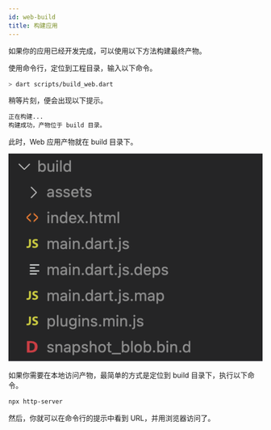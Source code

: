 ```yaml
---
id: web-build
title: 构建应用
---
```


如果你的应用已经开发完成，可以使用以下方法构建最终产物。

使用命令行，定位到工程目录，输入以下命令。

```sh
> dart scripts/build_web.dart
```

稍等片刻，便会出现以下提示。

```sh
正在构建...
构建成功，产物位于 build 目录。
```

此时，Web 应用产物就在 build 目录下。

![](assets/web-build-0-0.png)

如果你需要在本地访问产物，最简单的方式是定位到 build 目录下，执行以下命令。

```sh
npx http-server
```

然后，你就可以在命令行的提示中看到 URL，并用浏览器访问了。